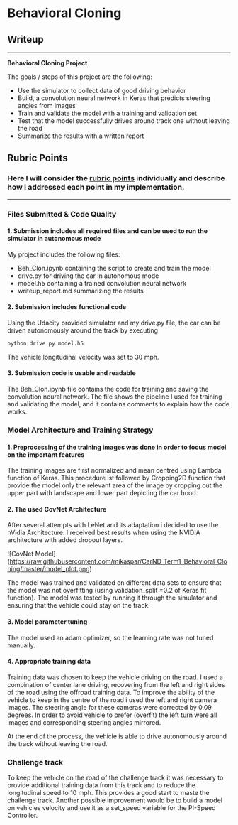 # **Behavioral Cloning** 

## Writeup 
---

**Behavioral Cloning Project**

The goals / steps of this project are the following:
* Use the simulator to collect data of good driving behavior
* Build, a convolution neural network in Keras that predicts steering angles from images
* Train and validate the model with a training and validation set
* Test that the model successfully drives around track one without leaving the road
* Summarize the results with a written report


[//]: # (Image References)

[image1]: ./examples/placeholder.png "Model Visualization"
[image2]: ./examples/placeholder.png "Grayscaling"
[image3]: ./examples/placeholder_small.png "Recovery Image"
[image4]: ./examples/placeholder_small.png "Recovery Image"
[image5]: ./examples/placeholder_small.png "Recovery Image"
[image6]: ./examples/placeholder_small.png "Normal Image"
[image7]: ./examples/placeholder_small.png "Flipped Image"

## Rubric Points
### Here I will consider the [rubric points](https://review.udacity.com/#!/rubrics/432/view) individually and describe how I addressed each point in my implementation.  

---
### Files Submitted & Code Quality

#### 1. Submission includes all required files and can be used to run the simulator in autonomous mode

My project includes the following files:
* Beh_Clon.ipynb containing the script to create and train the model
* drive.py for driving the car in autonomous mode
* model.h5 containing a trained convolution neural network 
* writeup_report.md summarizing the results

#### 2. Submission includes functional code
Using the Udacity provided simulator and my drive.py file, the car can be driven autonomously around the track by executing 
```sh
python drive.py model.h5
```
The vehicle longitudinal velocity was set to 30 mph.

#### 3. Submission code is usable and readable

The Beh_Clon.ipynb file contains the code for training and saving the convolution neural network. The file shows the pipeline I used for training and validating the model, and it contains comments to explain how the code works.

### Model Architecture and Training Strategy

#### 1. Preprocessing of the training images was done in order to focus model on the important features 

The training images are first normalized and mean centred using Lambda function of Keras. This procedure ist followed by Cropping2D function that provide the model only the relevant area of the image by cropping out the upper part with landscape and lower part depicting the car hood.  

#### 2. The used CovNet Architecture 

After several attempts with LeNet and its adaptation i decided to use the nVidia Architecture. I received best results when using the NVIDIA architecture with added dropout layers.

![CovNet Model] (https://raw.githubusercontent.com/mikaspar/CarND_Term1_Behavioral_Cloning/master/model_plot.png)

The model was trained and validated on different data sets to ensure that the model was not overfitting (using validation_split =0.2 of Keras fit function). The model was tested by running it through the simulator and ensuring that the vehicle could stay on the track.

#### 3. Model parameter tuning

The model used an adam optimizer, so the learning rate was not tuned manually.

#### 4. Appropriate training data

Training data was chosen to keep the vehicle driving on the road. I used a combination of center lane driving, recovering from the left and right sides of the road using the offroad training data. To improve the ability of the vehicle to keep in the centre of the road i used the left and right camera images. The steering angle for these cameras were corrected by 0.09 degrees. In order to avoid vehicle to prefer (overfit) the left turn were all images and corresponding steering angles mirrored.    
 
At the end of the process, the vehicle is able to drive autonomously around the track without leaving the road.

### Challenge track

To keep the vehicle on the road of the challenge track it was necessary to provide additional training data from this track and to reduce the longitudinal speed to 10 mph. This provides a good start to maste the challenge track. Another possible improvement would be to build a model on vehicles velocity and use it as a set_speed variable for the PI-Speed Controller.
